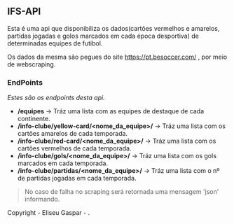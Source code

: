 ## IFS-API

Esta é uma api que disponibiliza os dados(cartões vermelhos e amarelos, partidas jogadas e golos marcados em cada época desportiva) de determinadas equipes de futibol.

Os dados da mesma são pegues do site https://pt.besoccer.com/ , por meio de webscraping.

### EndPoints

*Estes são os endpoints desta api.*

- **/equipes** -> Tráz uma lista com as equipes de destaque de cada continente.
- **/info-clube/yellow-card/\<nome_da_equipe>/** -> Tráz uma lista com os cartões amarelos de cada temporada.
- **/info-clube/red-card/\<nome_da_equipe>/** -> Tráz uma lista com os cartões vermelhos de cada temporada.
- **/info-clube/gols/\<nome_da_equipe>/** -> Tráz uma lista com os gols marcados em cada temporada.
- **/info-clube/partidas/\<nome_da_equipe>/** -> Tráz uma lista com o nº de partidas jogadas em cada temporada.

> No caso de falha no scraping será retornada uma mensagem 'json' informando.


Copyright - Eliseu Gaspar - .